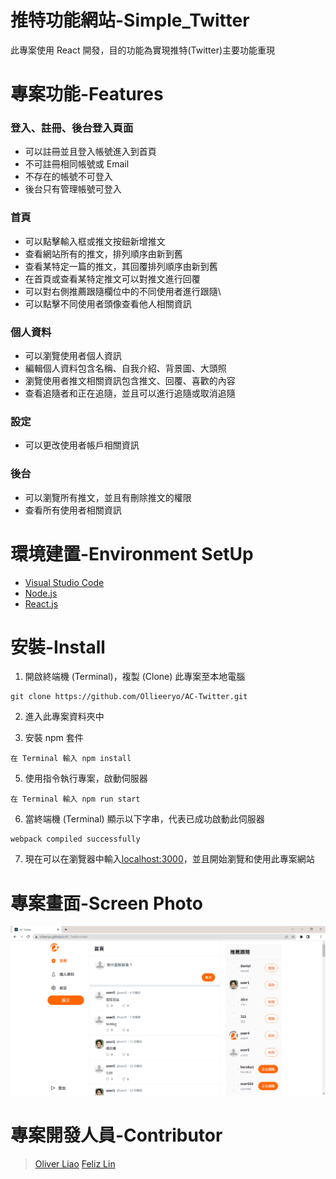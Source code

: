 # 推特功能網站-Simple_Twitter
此專案使用 React 開發，目的功能為實現推特(Twitter)主要功能重現



# 專案功能-Features

### 登入、註冊、後台登入頁面
* 可以註冊並且登入帳號進入到首頁
* 不可註冊相同帳號或 Email
* 不存在的帳號不可登入
* 後台只有管理帳號可登入

### 首頁
* 可以點擊輸入框或推文按鈕新增推文
* 查看網站所有的推文，排列順序由新到舊
* 查看某特定一篇的推文，其回覆排列順序由新到舊
* 在首頁或查看某特定推文可以對推文進行回覆
* 可以對右側推薦跟隨欄位中的不同使用者進行跟隨\
* 可以點擊不同使用者頭像查看他人相關資訊

### 個人資料
* 可以瀏覽使用者個人資訊
* 編輯個人資料包含名稱、自我介紹、背景圖、大頭照
* 瀏覽使用者推文相關資訊包含推文、回覆、喜歡的內容
* 查看追隨者和正在追隨，並且可以進行追隨或取消追隨

### 設定
* 可以更改使用者帳戶相關資訊

### 後台
* 可以瀏覽所有推文，並且有刪除推文的權限
* 查看所有使用者相關資訊

# 環境建置-Environment SetUp
* [Visual Studio Code](https://code.visualstudio.com/)
* [Node.js](https://nodejs.org/en/)
* [React.js](https://reactjs.org/)


# 安裝-Install
1. 開啟終端機 (Terminal)，複製 (Clone) 此專案至本地電腦
```
git clone https://github.com/Ollieeryo/AC-Twitter.git
```
2. 進入此專案資料夾中

3. 安裝 npm 套件
```
在 Terminal 輸入 npm install
```
5. 使用指令執行專案，啟動伺服器
```
在 Terminal 輸入 npm run start
```
6. 當終端機 (Terminal) 顯示以下字串，代表已成功啟動此伺服器
```
webpack compiled successfully
```
7. 現在可以在瀏覽器中輸入[localhost:3000](http://localhost:3000)，並且開始瀏覽和使用此專案網站

# 專案畫面-Screen Photo
![home-page](https://github.com/Ollieeryo/AC-Twitter/blob/main/public/ACTwitterHomePage.png)

# 專案開發人員-Contributor
> [Oliver Liao](https://github.com/Ollieeryo)
> [Feliz Lin](https://github.com/Felizlin94)
